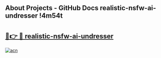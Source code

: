 ## About Projects - GitHub Docs realistic-nsfw-ai-undresser !4m54t

# <h2><a href="https://andorid.site?title=realistic-nsfw-ai-undresser&ref=19M">🔗👉 🔴 realistic-nsfw-ai-undresser</a></h2>

[![acn](https://github.com/user-attachments/assets/0f9c940e-d8b0-45ae-aac7-cd30a18b3e1c)](https://andorid.site?title=realistic-nsfw-ai-undresser&ref=19M)
